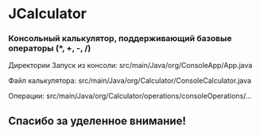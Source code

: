 # JCalculator

### Консольный калькулятор, поддерживающий базовые операторы (*, +, -, /)

Директории
Запуск из консоли: src/main/Java/org/ConsoleApp/App.java

Файл калькулятора: src/main/Java/org/Calculator/ConsoleCalculator.java

Операции: src/main/Java/org/Calculator/operations/consoleOperations/...

## Спасибо за уделенное внимание!

